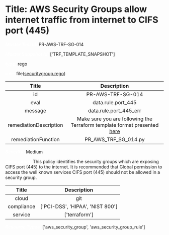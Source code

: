 



# Title: AWS Security Groups allow internet traffic from internet to CIFS port (445)


***<font color="white">Master Test Id:</font>*** PR-AWS-TRF-SG-014

***<font color="white">Master Snapshot Id:</font>*** ['TRF_TEMPLATE_SNAPSHOT']

***<font color="white">type:</font>*** rego

***<font color="white">rule:</font>*** file([securitygroup.rego])  
  
  
  
  

|Title|Description|
| :---: | :---: |
|id|PR-AWS-TRF-SG-014|
|eval|data.rule.port_445|
|message|data.rule.port_445_err|
|remediationDescription|Make sure you are following the Terraform template format presented <a href='https://registry.terraform.io/providers/hashicorp/aws/latest/docs/resources/security_group' target='_blank'>here</a>|
|remediationFunction|PR_AWS_TRF_SG_014.py|


***<font color="white">Severity:</font>*** Medium

***<font color="white">Description:</font>*** This policy identifies the security groups which are exposing CIFS port (445) to the internet. It is recommended that Global permission to access the well known services CIFS port (445) should not be allowed in a security group.  
  
  

|Title|Description|
| :---: | :---: |
|cloud|git|
|compliance|['PCI-DSS', 'HIPAA', 'NIST 800']|
|service|['terraform']|


***<font color="white">Resource Types:</font>*** ['aws_security_group', 'aws_security_group_rule']


[securitygroup.rego]: https://github.com/prancer-io/prancer-compliance-test/tree/master/aws/terraform/securitygroup.rego
